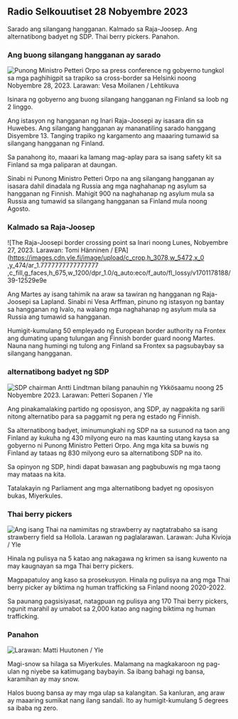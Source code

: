 Radio Selkouutiset 28 Nobyembre 2023
-----------------------------

Sarado ang silangang hangganan. Kalmado sa Raja-Joosep. Ang alternatibong badyet ng SDP. Thai berry pickers. Panahon.

### Ang buong silangang hangganan ay sarado

![Punong Ministro Petteri Orpo sa press conference ng gobyerno tungkol sa mga paghihigpit sa trapiko sa cross-border sa Helsinki noong Nobyembre 28, 2023. Larawan: Vesa Moilanen / Lehtikuva](https://images.cdn.yle.fi/image/upload/c_crop,h_2880,w_5120,x_0,y_533/ar_1.7777777777777777,c_fill,g_faces,h_675,w_1200/dpr_1.0/q_auto:eco/f_auto/fl_lossy/v2582019/v25687fb63bc0)

Isinara ng gobyerno ang buong silangang hangganan ng Finland sa loob ng 2 linggo.

Ang istasyon ng hangganan ng Inari Raja-Joosepi ay isasara din sa Huwebes. Ang silangang hangganan ay mananatiling sarado hanggang Disyembre 13. Tanging trapiko ng kargamento ang maaaring tumawid sa silangang hangganan ng Finland.

Sa panahong ito, maaari ka lamang mag-aplay para sa isang safety kit sa Finland sa mga paliparan at daungan.

Sinabi ni Punong Ministro Petteri Orpo na ang silangang hangganan ay isasara dahil dinadala ng Russia ang mga naghahanap ng asylum sa hangganan ng Finnish. Mahigit 900 na naghahanap ng asylum mula sa Russia ang tumawid sa silangang hangganan sa Finland mula noong Agosto.

### Kalmado sa Raja-Joosep

![The Raja-Joosepi border crossing point sa Inari noong Lunes, Nobyembre 27, 2023. Larawan: Tomi Hänninen / EPA](https://images.cdn.yle.fi/image/upload/c_crop,h_3078,w_5472,x_0 ,y_474/ar_1.7777777777777777 ,c_fill,g_faces,h_675,w_1200/dpr_1.0/q_auto:eco/f_auto/fl_lossy/v1701178188/39-12529e9e

Ang Martes ay isang tahimik na araw sa tawiran ng hangganan ng Raja-Joosepi sa Lapland. Sinabi ni Vesa Arffman, pinuno ng istasyon ng bantay sa hangganan ng Ivalo, na walang mga naghahanap ng asylum mula sa Russia ang tumawid sa hangganan.

Humigit-kumulang 50 empleyado ng European border authority na Frontex ang dumating upang tulungan ang Finnish border guard noong Martes. Nauna nang humingi ng tulong ang Finland sa Frontex sa pagsubaybay sa silangang hangganan.

### alternatibong badyet ng SDP

![SDP chairman Antti Lindtman bilang panauhin ng Ykkösaamu noong 25 Nobyembre 2023. Larawan: Petteri Sopanen / Yle](https://images.cdn.yle.fi/image/upload/c_crop,h_2250,w_4000,x_0,y_214/ar_1.7777777777777777,c_fill,g_faces,h_670/w_pr_121.q_auto:eco/f_auto/fl_lossy/v1700900437/39-12065046561addd1ff4d)

Ang pinakamalaking partido ng oposisyon, ang SDP, ay nagpakita ng sarili nitong alternatibo para sa paggamit ng pera ng estado ng Finnish.

Sa alternatibong badyet, iminumungkahi ng SDP na sa susunod na taon ang Finland ay kukuha ng 430 milyong euro na mas kaunting utang kaysa sa gobyerno ni Punong Ministro Petteri Orpo. Ang mga kita sa buwis ng Finland ay tataas ng 830 milyong euro sa alternatibong SDP na ito.

Sa opinyon ng SDP, hindi dapat bawasan ang pagbubuwis ng mga taong may mataas na kita.

Tatalakayin ng Parliament ang mga alternatibong badyet ng oposisyon bukas, Miyerkules.

### Thai berry pickers

![Ang isang Thai na namimitas ng strawberry ay nagtatrabaho sa isang strawberry field sa Hollola. Larawan ng paglalarawan. Larawan: Juha Kivioja / Yle](https://images.cdn.yle.fi/image/upload/c_crop,h_3158,w_5615,x_0,y_362/ar_1.7777777777777777,c_fill,g_faces,h_6105,/w_pr_2.q_auto:eco/f_auto/fl_lossy/v1697111616/39-11854426527dce6a43a2)

Hinala ng pulisya na 5 katao ang nakagawa ng krimen sa isang kuwento na may kaugnayan sa mga Thai berry pickers.

Magpapatuloy ang kaso sa prosekusyon. Hinala ng pulisya na ang mga Thai berry picker ay biktima ng human trafficking sa Finland noong 2020-2022.

Sa paunang pagsisiyasat, natagpuan ng pulisya ang 170 Thai berry pickers, ngunit marahil ay umabot sa 2,000 katao ang naging biktima ng human trafficking.

### Panahon

![ Larawan: Matti Huutonen / Yle](https://images.cdn.yle.fi/image/upload/c_crop,h_1080,w_1919,x_0,y_0/ar_1.7777777777777777,c_fill,g_faces,h_6105,w_dpr_.0/q_auto:eco/f_auto/fl_lossy/v1701179634/39-12078316565f0cf485dd)

Magi-snow sa hilaga sa Miyerkules. Malamang na magkakaroon ng pag-ulan ng niyebe sa katimugang baybayin. Sa ibang bahagi ng bansa, karamihan ay may snow.

Halos buong bansa ay may mga ulap sa kalangitan. Sa kanluran, ang araw ay maaaring sumikat nang ilang sandali. Ito ay humigit-kumulang 5 degrees sa ibaba ng zero.